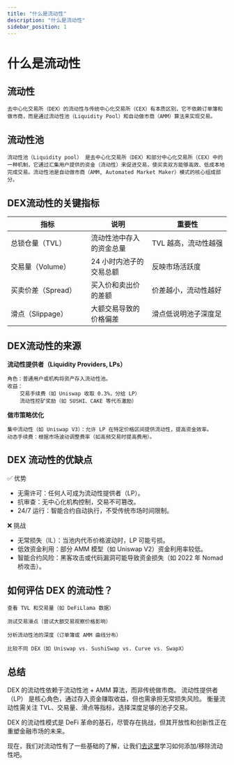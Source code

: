 ```yaml
---
title: "什么是流动性"
description: "什么是流动性"
sidebar_position: 1
---
```

# 什么是流动性
## 流动性
    去中心化交易所（DEX）的流动性与传统中心化交易所（CEX）有本质区别，它不依赖订单簿和做市商，而是通过流动性池（Liquidity Pool）和自动做市商（AMM）算法来实现交易。
## 流动性池
    流动性池（Liquidity pool） 是去中心化交易所（DEX）和部分中心化交易所（CEX）中的一种机制，它通过汇集用户提供的资金（流动性）来促进交易，使买卖双方能够高效、低成本地完成交易。流动性池是自动做市商（AMM, Automated Market Maker）模式的核心组成部分。

## DEX流动性的关键指标

<table><thead><tr><th width="178">指标</th><th width="138">说明</th><th width="182">重要性</th></tr></thead><tbody><tr><td>总锁仓量（TVL）</td><td>流动性池中存入的资金总量</td><td>TVL 越高，流动性越强</td></tr><tr><td>交易量（Volume）</td><td>24 小时内池子的交易总额</td><td>反映市场活跃度</td></tr><tr><td>买卖价差（Spread）</td><td>买入价和卖出价的差额</td><td>价差越小，流动性越好</td></tr><tr><td>滑点（Slippage）</td><td>大额交易导致的价格偏差</td><td>滑点低说明池子深度足</td></tr></tbody></table>

## DEX流动性的来源
**流动性提供者（Liquidity Providers, LPs）**

    角色：普通用户或机构将资产存入流动性池。
    收益：
        交易手续费（如 Uniswap 收取 0.3%，分给 LP）
        流动性挖矿奖励（如 SUSHI、CAKE 等代币激励）
**做市策略优化**

    集中流动性（如 Uniswap V3）：允许 LP 在特定价格区间提供流动性，提高资金效率。
    动态手续费：根据市场波动调整费率（如高频交易时提高费用）。

## DEX 流动性的优缺点
✅ 优势
* 无需许可：任何人可成为流动性提供者（LP）。
* 抗审查：无中心化机构控制，交易不可篡改。
* 24/7 运行：智能合约自动执行，不受传统市场时间限制。

❌ 挑战
* 无常损失（IL）：当池内代币价格波动时，LP 可能亏损。
* 低效资金利用：部分 AMM 模型（如 Uniswap V2）资金利用率较低。
* 智能合约风险：黑客攻击或代码漏洞可能导致资金损失（如 2022 年 Nomad 桥攻击）。

## 如何评估 DEX 的流动性？
    查看 TVL 和交易量（如 DeFiLlama 数据）

    测试交易滑点（尝试大额交易观察价格影响）

    分析流动性池的深度（订单簿或 AMM 曲线分布）

    比较不同 DEX（如 Uniswap vs. SushiSwap vs. Curve vs. SwapX）

## 总结

DEX 的流动性依赖于流动性池 + AMM 算法，而非传统做市商。
流动性提供者（LP） 是核心角色，通过存入资金赚取收益，但也需承担无常损失风险。
衡量流动性需关注 TVL、交易量、滑点等指标，选择深度足够的池子交易。

DEX 的流动性模式是 DeFi 革命的基石，尽管存在挑战，但其开放性和创新性正在重塑金融市场的未来。

现在，我们对流动性有了一些基础的了解，让我们[去这里](../liquidity/add/liquidity.EN.md)学习如何添加/移除流动性吧。